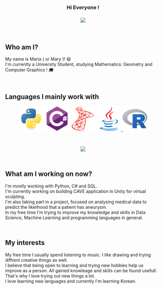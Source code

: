 <!--- <h3 align="center"> <img src="https://github.com/malasie/malasie/blob/main/hi.gif" width="50px">    Hi Everyone !  </h3> --->
<h3 align="center">   Hi Everyone !  </h3>
<h3 align="center"> <img src="https://capsule-render.vercel.app/api?type=rect&color=gradient&height=2"> </h3></br>
<h2> Who am I? </h2>
<p> My name is Maria ( or Mary )! 😄 </br>
I'm currently a University Student, studying Mathematics: Geometry and Computer Graphics !  🎓</p>
</br>

  <h2> Languages I mainly work with </h2>
    <p align="center">
    <!-- Python -->
    <a href="https://www.python.org" target="_blank"> <img src="https://raw.githubusercontent.com/devicons/devicon/master/icons/python/python-original.svg" alt="Python" width="80" height="80"/></a>
    <!-- C# -->
      <a href="https://www.w3schools.com/cs/" target="_blank"><img src="https://raw.githubusercontent.com/devicons/devicon/master/icons/csharp/csharp-original.svg" alt="C#" width="80" height="80" /></a>
    <!-- SQL -->
    <a href="https://www.microsoft.com/en-us/sql-server" target="_blank"><img src="https://raw.githubusercontent.com/devicons/devicon/1119b9f84c0290e0f0b38982099a2bd027a48bf1/icons/microsoftsqlserver/microsoftsqlserver-plain.svg" alt="T-SQL" width="80" height="80" /></a>
    <!-- Java -->
    <a href="https://www.java.com" target="_blank"> <img src="https://raw.githubusercontent.com/devicons/devicon/master/icons/java/java-original.svg" alt="Java" width="80" height="80"/> </a>
    <!-- R -->
    <a href="https://www.r-project.org/" target="_blank"> <img src="https://raw.githubusercontent.com/devicons/devicon/1119b9f84c0290e0f0b38982099a2bd027a48bf1/icons/r/r-original.svg" alt="R" width="80" height="80"/> </a>
</p>
</br>
<p align="center">
  <img align="center" src="http://github-readme-stats-malasie.vercel.app/api/top-langs/?username=malasie&langs_count=6&theme=tokyonight&layout=compact&count_private=true&exclude_repo=Interaktywne-Serwisy-Internetowe" />
</p>



</br>
<h2> What am I working on now? </h2>
<p> I'm mostly working with Python, C# and SQL. </br>
I'm currently working on building CAVE application in Unity for virtual sculpting. </br>
I'm also taking part in a project, focused on analysing medical data to predict the likelihood that a patient has aneurysm. </br>
In my free time I'm trying to improve my knowledge and skills in Data Science, Machine Learning and programming languages in general.
 </p> 
 </br>
 
<h2> My interests </h2>
<p> My free time I usually spend listening to music. I like drawing and trying diffrent creative things as well. </br>
I believe that being open to learning and trying new hobbies help us improve as a person. All gained knowleage and skills can be found usefull. </br>
That's why I love trying out new things a lot. </br>
I love learning new languages and currently I'm learning Korean. </br></p>

<!--
**malasie/malasie** is a ✨ _special_ ✨ repository because its `README.md` (this file) appears on your GitHub profile.

Here are some ideas to get you started:

- 🔭 I’m currently working on ...
- 🌱 I’m currently learning ...
- 👯 I’m looking to collaborate on ...
- 🤔 I’m looking for help with ...
- 💬 Ask me about ...
- 📫 How to reach me: ...
- 😄 Pronouns: ...
- ⚡ Fun fact: ...
-->
